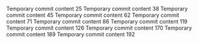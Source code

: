 Temporary commit content 25
Temporary commit content 38
Temporary commit content 45
Temporary commit content 62
Temporary commit content 71
Temporary commit content 86
Temporary commit content 119
Temporary commit content 126
Temporary commit content 170
Temporary commit content 189
Temporary commit content 192
